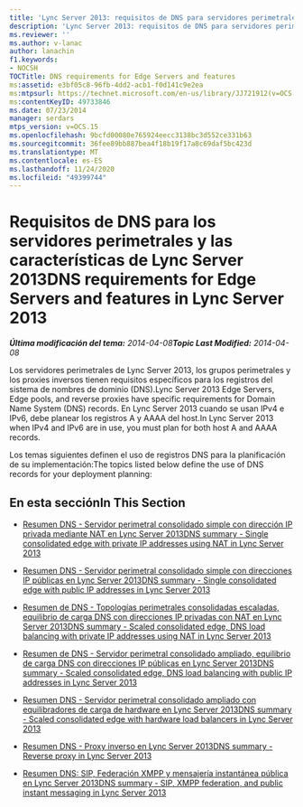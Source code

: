 ```yaml
---
title: 'Lync Server 2013: requisitos de DNS para servidores perimetrales y características'
description: 'Lync Server 2013: requisitos de DNS para servidores perimetrales y características.'
ms.reviewer: ''
ms.author: v-lanac
author: lanachin
f1.keywords:
- NOCSH
TOCTitle: DNS requirements for Edge Servers and features
ms:assetid: e3bf05c8-96fb-4dd2-acb1-f0d141c9e2ea
ms:mtpsurl: https://technet.microsoft.com/en-us/library/JJ721912(v=OCS.15)
ms:contentKeyID: 49733846
ms.date: 07/23/2014
manager: serdars
mtps_version: v=OCS.15
ms.openlocfilehash: 9bcfd00080e765924eecc3138bc3d552ce331b63
ms.sourcegitcommit: 36fee89bb887bea4f18b19f17a8c69daf5bc423d
ms.translationtype: MT
ms.contentlocale: es-ES
ms.lasthandoff: 11/24/2020
ms.locfileid: "49399744"
---
```

# <a name="dns-requirements-for-edge-servers-and-features-in-lync-server-2013"></a><span data-ttu-id="d22e0-103">Requisitos de DNS para los servidores perimetrales y las características de Lync Server 2013</span><span class="sxs-lookup"><span data-stu-id="d22e0-103">DNS requirements for Edge Servers and features in Lync Server 2013</span></span>

<div data-xmlns="http://www.w3.org/1999/xhtml">

<div class="topic" data-xmlns="http://www.w3.org/1999/xhtml" data-msxsl="urn:schemas-microsoft-com:xslt" data-cs="https://msdn.microsoft.com/">

<div data-asp="https://msdn2.microsoft.com/asp">



</div>

<div id="mainSection">

<div id="mainBody"><span data-ttu-id="d22e0-104">

<span> </span></span><span class="sxs-lookup"><span data-stu-id="d22e0-104">

<span> </span></span></span>

<span data-ttu-id="d22e0-105">_**Última modificación del tema:** 2014-04-08_</span><span class="sxs-lookup"><span data-stu-id="d22e0-105">_**Topic Last Modified:** 2014-04-08_</span></span>

<span data-ttu-id="d22e0-106">Los servidores perimetrales de Lync Server 2013, los grupos perimetrales y los proxies inversos tienen requisitos específicos para los registros del sistema de nombres de dominio (DNS).</span><span class="sxs-lookup"><span data-stu-id="d22e0-106">Lync Server 2013 Edge Servers, Edge pools, and reverse proxies have specific requirements for Domain Name System (DNS) records.</span></span> <span data-ttu-id="d22e0-107">En Lync Server 2013 cuando se usan IPv4 e IPv6, debe planear los registros A y AAAA del host.</span><span class="sxs-lookup"><span data-stu-id="d22e0-107">In Lync Server 2013 when IPv4 and IPv6 are in use, you must plan for both host A and AAAA records.</span></span>

<span data-ttu-id="d22e0-108">Los temas siguientes definen el uso de registros DNS para la planificación de su implementación:</span><span class="sxs-lookup"><span data-stu-id="d22e0-108">The topics listed below define the use of DNS records for your deployment planning:</span></span>

<div>

## <a name="in-this-section"></a><span data-ttu-id="d22e0-109">En esta sección</span><span class="sxs-lookup"><span data-stu-id="d22e0-109">In This Section</span></span>

  - [<span data-ttu-id="d22e0-110">Resumen DNS - Servidor perimetral consolidado simple con dirección IP privada mediante NAT en Lync Server 2013</span><span class="sxs-lookup"><span data-stu-id="d22e0-110">DNS summary - Single consolidated edge with private IP addresses using NAT in Lync Server 2013</span></span>](lync-server-2013-dns-summary-single-consolidated-edge-with-private-ip-addresses-using-nat.md)

  - [<span data-ttu-id="d22e0-111">Resumen DNS - Servidor perimetral consolidado simple con direcciones IP públicas en Lync Server 2013</span><span class="sxs-lookup"><span data-stu-id="d22e0-111">DNS summary - Single consolidated edge with public IP addresses in Lync Server 2013</span></span>](lync-server-2013-dns-summary-single-consolidated-edge-with-public-ip-addresses.md)

  - [<span data-ttu-id="d22e0-112">Resumen de DNS - Topologías perimetrales consolidadas escaladas, equilibrio de carga DNS con direcciones IP privadas con NAT en Lync Server 2013</span><span class="sxs-lookup"><span data-stu-id="d22e0-112">DNS summary - Scaled consolidated edge, DNS load balancing with private IP addresses using NAT in Lync Server 2013</span></span>](lync-server-2013-dns-summary-scaled-consolidated-edge-dns-load-balancing-with-private-ip-addresses-using-nat.md)

  - [<span data-ttu-id="d22e0-113">Resumen de DNS - Servidor perimetral consolidado ampliado, equilibrio de carga DNS con direcciones IP públicas en Lync Server 2013</span><span class="sxs-lookup"><span data-stu-id="d22e0-113">DNS summary - Scaled consolidated edge, DNS load balancing with public IP addresses in Lync Server 2013</span></span>](lync-server-2013-dns-summary-scaled-consolidated-edge-dns-load-balancing-with-public-ip-addresses.md)

  - [<span data-ttu-id="d22e0-114">Resumen DNS - Servidor perimetral consolidado ampliado con equilibradores de carga de hardware en Lync Server 2013</span><span class="sxs-lookup"><span data-stu-id="d22e0-114">DNS summary - Scaled consolidated edge with hardware load balancers in Lync Server 2013</span></span>](lync-server-2013-dns-summary-scaled-consolidated-edge-with-hardware-load-balancers.md)

  - [<span data-ttu-id="d22e0-115">Resumen DNS - Proxy inverso en Lync Server 2013</span><span class="sxs-lookup"><span data-stu-id="d22e0-115">DNS summary - Reverse proxy in Lync Server 2013</span></span>](lync-server-2013-dns-summary-reverse-proxy.md)

  - [<span data-ttu-id="d22e0-116">Resumen DNS: SIP, Federación XMPP y mensajería instantánea pública en Lync Server 2013</span><span class="sxs-lookup"><span data-stu-id="d22e0-116">DNS summary - SIP, XMPP federation, and public instant messaging in Lync Server 2013</span></span>](lync-server-2013-dns-summary-sip-xmpp-federation-and-public-instant-messaging.md)

<span data-ttu-id="d22e0-117"></div>

</div>

<span> </span>

</div>

</div>

</span><span class="sxs-lookup"><span data-stu-id="d22e0-117"></div>

</div>

<span> </span>

</div>

</div>

</span></span></div>

